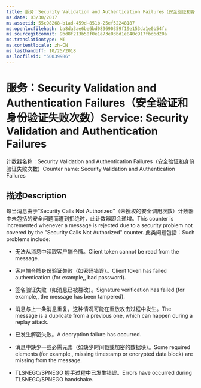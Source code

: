 ```yaml
---
title: 服务：Security Validation and Authentication Failures（安全验证和身份验证失败次数）
ms.date: 03/30/2017
ms.assetid: 55c98268-b1ad-459d-851b-25ef52248187
ms.openlocfilehash: ba8da3ae6be6bd089690359f19e153da1e0b54fc
ms.sourcegitcommit: 9bd8f213b50f0e1a73e03bd1e840c917fbd6d20a
ms.translationtype: MT
ms.contentlocale: zh-CN
ms.lasthandoff: 10/25/2018
ms.locfileid: "50039986"
---
```

# <a name="service-security-validation-and-authentication-failures"></a><span data-ttu-id="bd4e2-102">服务：Security Validation and Authentication Failures（安全验证和身份验证失败次数）</span><span class="sxs-lookup"><span data-stu-id="bd4e2-102">Service: Security Validation and Authentication Failures</span></span>
<span data-ttu-id="bd4e2-103">计数器名称：Security Validation and Authentication Failures（安全验证和身份验证失败次数）</span><span class="sxs-lookup"><span data-stu-id="bd4e2-103">Counter name: Security Validation and Authentication Failures</span></span>  
  
## <a name="description"></a><span data-ttu-id="bd4e2-104">描述</span><span class="sxs-lookup"><span data-stu-id="bd4e2-104">Description</span></span>  
 <span data-ttu-id="bd4e2-105">每当消息由于“Security Calls Not Authorized”（未授权的安全调用次数）计数器中未包括的安全问题而遭到拒绝时，此计数器即会递增。</span><span class="sxs-lookup"><span data-stu-id="bd4e2-105">This counter is incremented whenever a message is rejected due to a security problem not covered by the "Security Calls Not Authorized" counter.</span></span> <span data-ttu-id="bd4e2-106">此类问题包括：</span><span class="sxs-lookup"><span data-stu-id="bd4e2-106">Such problems include:</span></span>  
  
-   <span data-ttu-id="bd4e2-107">无法从消息中读取客户端令牌。</span><span class="sxs-lookup"><span data-stu-id="bd4e2-107">Client token cannot be read from the message.</span></span>  
  
-   <span data-ttu-id="bd4e2-108">客户端令牌身份验证失败（如密码错误）。</span><span class="sxs-lookup"><span data-stu-id="bd4e2-108">Client token has failed authentication (for example,, bad password).</span></span>  
  
-   <span data-ttu-id="bd4e2-109">签名验证失败（如消息已被篡改）。</span><span class="sxs-lookup"><span data-stu-id="bd4e2-109">Signature verification has failed (for example,, the message has been tampered).</span></span>  
  
-   <span data-ttu-id="bd4e2-110">消息与上一条消息重复，这种情况可能在重放攻击过程中发生。</span><span class="sxs-lookup"><span data-stu-id="bd4e2-110">The message is a duplicate from a previous one, which can happen during a replay attack.</span></span>  
  
-   <span data-ttu-id="bd4e2-111">已发生解密失败。</span><span class="sxs-lookup"><span data-stu-id="bd4e2-111">A decryption failure has occurred.</span></span>  
  
-   <span data-ttu-id="bd4e2-112">消息中缺少一些必需元素（如缺少时间戳或加密的数据块）。</span><span class="sxs-lookup"><span data-stu-id="bd4e2-112">Some required elements (for example,, missing timestamp or encrypted data block) are missing from the message.</span></span>  
  
-   <span data-ttu-id="bd4e2-113">TLSNEGO/SPNEGO 握手过程中已发生错误。</span><span class="sxs-lookup"><span data-stu-id="bd4e2-113">Errors have occurred during TLSNEGO/SPNEGO handshake.</span></span>
